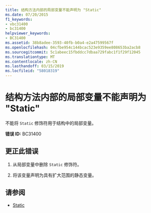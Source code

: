```yaml
---
title: 结构方法内部的局部变量不能声明为 "Static"
ms.date: 07/20/2015
f1_keywords:
- vbc31400
- bc31400
helpviewer_keywords:
- BC31400
ms.assetid: 38b8adee-3593-40fb-b0a4-e2a47599567f
ms.openlocfilehash: 04cfbe954c144bcac523e9359ee808653ba2acb8
ms.sourcegitcommit: 5c1abeec15fbddcc7dbaa729fabc1f1f29f12045
ms.translationtype: MT
ms.contentlocale: zh-CN
ms.lasthandoff: 03/15/2019
ms.locfileid: "58018319"
---
```

# <a name="local-variables-within-methods-of-structures-cannot-be-declared-static"></a>结构方法内部的局部变量不能声明为 "Static"
不能将 `Static` 修饰符用于结构中的局部变量。  
  
 **错误 ID:** BC31400  
  
## <a name="to-correct-this-error"></a>更正此错误  
  
1.  从局部变量中删除 `Static` 修饰符。  
  
2.  将该变量声明为具有扩大范围的静态变量。  
  
## <a name="see-also"></a>请参阅

- [Static](../../visual-basic/language-reference/modifiers/static.md)
